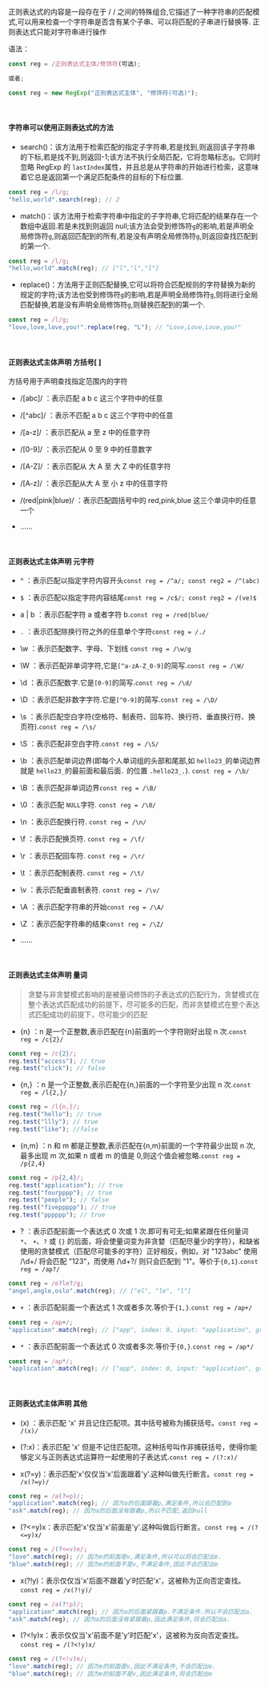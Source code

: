 正则表达式的内容是一段存在于 / / 之间的特殊组合,它描述了一种字符串的匹配模式,可以用来检查一个字符串是否含有某个子串、可以将匹配的子串进行替换等.
正则表达式只能对字符串进行操作

语法：

```javascript
const reg = /正则表达式主体/修饰符(可选);

或者;

const reg = new RegExp("正则表达式主体", "修饰符(可选)");
```

&nbsp;

#### 字符串可以使用正则表达式的方法

- search()：该方法用于检索匹配的指定子字符串,若是找到,则返回该子字符串的下标,若是找不到,则返回-1;该方法不执行全局匹配，它将忽略标志`g`。它同时忽略 RegExp 的 `lastIndex`属性，并且总是从字符串的开始进行检索，这意味着它总是返回第一个满足匹配条件的目标的下标位置.

```javascript
const reg = /l/g;
"hello,world".search(reg); // 2
```

- match()：该方法用于检索字符串中指定的子字符串,它将匹配的结果存在一个数组中返回.若是未找到则返回 null;该方法会受到修饰符`g`的影响,若是声明全局修饰符`g`,则返回匹配到的所有,若是没有声明全局修饰符`g`,则返回查找匹配到的第一个.

```javascript
const reg = /l/g;
"hello,world".match(reg); // ["l","l","l"]
```

- replace()：方法用于正则匹配替换,它可以将符合匹配规则的字符替换为新的规定的字符;该方法也受到修饰符`g`的影响,若是声明全局修饰符`g`,则将进行全局匹配替换,若是没有声明全局修饰符`g`,则替换匹配到的第一个.

```javascript
const reg = /l/g;
"love,love,love,you!".replace(reg, "L"); // "Love,Love,Love,you!"
```

&nbsp;

#### 正则表达式主体声明 方括号[ ]

方括号用于声明查找指定范围内的字符

- /[abc]/ ：表示匹配 a b c 这三个字符中的任意

- /[^abc]/ ：表示不匹配 a b c 这三个字符中的任意

- /[a-z]/ ：表示匹配从 a 至 z 中的任意字符

- /[0-9]/ ：表示匹配从 0 至 9 中的任意数字

- /[A-Z]/ ：表示匹配从 大 A 至 大 Z 中的任意字符

- /[A-z]/ ：表示匹配从大 A 至 小 z 中的任意字符

- /(red|pink|blue)/ ：表示匹配圆括号中的 red,pink,blue 这三个单词中的任意一个

- ......

&nbsp;

#### 正则表达式主体声明 元字符

- ^ ：表示匹配以指定字符内容开头`const reg = /^a/; const reg2 = /^(abc)`

- `$` ：表示匹配以指定字符内容结尾`const reg = /c$/; const reg2 = /(ve)$`

- a | b ：表示匹配字符 a 或者字符 b.`const reg = /red|blue/`

- `.` ：表示匹配除换行符之外的任意单个字符`const reg = /./`

- \w ：表示匹配数字、字母、下划线
  `const reg = /\w/g`

- \W ：表示匹配非单词字符,它是`[^a-zA-Z_0-9]`的简写.`const reg = /\W/`

- \d ：表示匹配数字.它是`[0-9]`的简写.`const reg = /\d/`

- \D ：表示匹配非数字字符.它是`[^0-9]`的简写.`const reg = /\D/`

- \s ：表示匹配空白字符(空格符、制表符、回车符、换行符、垂直换行符、换页符).`const reg = /\s/`

- \S ：表示匹配非空白字符.`const reg = /\S/`

- \b ：表示匹配单词边界(即每个人单词组的头部和尾部,如 `hello23_`的单词边界就是 `hello23_`的最前面和最后面`.` 的位置 `.hello23_.`). `const reg = /\b/`

- \B ：表示匹配非单词边界`const reg = /\B/`

- \0 ：表示匹配 `NULL`字符. `const reg = /\0/`

- \n ：表示匹配换行符. `const reg = /\n/`

- \f ：表示匹配换页符. `const reg = /\f/`

- \r ：表示匹配回车符. `const reg = /\r/`

- \t ：表示匹配制表符. `const reg = /\t/`

- \v ：表示匹配垂直制表符. `const reg = /\v/`

- \A ：表示匹配字符串的开始`const reg = /\A/`

- \Z ：表示匹配字符串的结束`const reg = /\Z/`

- ......

&nbsp;

#### 正则表达式主体声明 量词

> 贪婪与非贪婪模式影响的是被量词修饰的子表达式的匹配行为，贪婪模式在整个表达式匹配成功的前提下，尽可能多的匹配，而非贪婪模式在整个表达式匹配成功的前提下，尽可能少的匹配

- {n} ：n 是一个正整数,表示匹配在{n}前面的一个字符刚好出现 n 次.`const reg = /c{2}/`

```javascript
const reg = /c{2}/;
reg.test("access"); // true
reg.test("click"); // false
```

- {n,} ：n 是一个正整数,表示匹配在{n,}前面的一个字符至少出现 n 次.`const reg = /l{2,}/`

```javascript
const reg = /l{n,}/;
reg.test("hello"); // true
reg.test("llly"); // true
reg.test("like"); //false
```

- {n,m} ：n 和 m 都是正整数,表示匹配在{n,m}前面的一个字符最少出现 n 次,最多出现 m 次,如果 n 或者 m 的值是 0,则这个值会被忽略.`const reg = /p{2,4}`

```javascript
const reg = /p{2,4}/;
reg.test("application"); // true
reg.test("fourpppp"); // true
reg.test("people"); // false
reg.test("fiveppppp"); // true
reg.test("pppppp"); // true
```

- ? ：表示匹配前面一个表达式 0 次或 1 次.即可有可无;如果紧跟在任何量词 `*`、 `+`、`?` 或 `{}` 的后面，将会使量词变为非贪婪（匹配尽量少的字符），和缺省使用的贪婪模式（匹配尽可能多的字符）正好相反，例如，对 "123abc" 使用 /\d+/ 将会匹配 "123"，而使用 /\d+?/ 则只会匹配到 "1"。等价于`{0,1}`.`const reg = /ap?/`

```javascript
const reg = /e?le?/g;
"angel,angle,oslo".match(reg); // ["el", "le", "l"]
```

- `+` ：表示匹配前面一个表达式 1 次或者多次.等价于`{1,}`.`const reg = /ap+/`

```javascript
const reg = /ap+/;
"application".match(reg); // ["app", index: 0, input: "application", groups: undefined]
```

- `*` ：表示匹配前面一个表达式 0 次或者多次.等价于`{0,}`.`const reg = /ap*/`

```javascript
const reg = /ap*/;
"application".match(reg); // ["app", index: 0, input: "application", groups: undefined]
```

&nbsp;

#### 正则表达式主体声明 其他

- (x) ：表示匹配 'x' 并且记住匹配项。其中括号被称为捕获括号。`const reg = /(x)/`

- (?:x)：表示匹配 'x' 但是不记住匹配项。这种括号叫作非捕获括号，使得你能够定义与正则表达式运算符一起使用的子表达式.`const reg = /(?:x)/`

- x(?=y)：表示匹配'x'仅仅当'x'后面跟着'y'.这种叫做先行断言。`const reg = /x(?=y)/`

```javascript
const reg = /a(?=p)/;
"application".match(reg); // 因为a的后面跟着p,满足条件,所以会匹配到a
"ask".match(reg); // 因为a的后面没有跟着p,所以不匹配,返回null
```

- (?<=y)x：表示匹配'x'仅当'x'前面是'y'.这种叫做后行断言。`const reg = /(?<=y)x/`

```javascript
const reg = /(?<=v)e/;
"love".match(reg); // 因为e的前面是v,满足条件,所以可以将会匹配出e.
"blue".match(reg); // 因为e的前面不是v,不满足条件,因此不会匹配出e
```

- x(?!y)：表示仅仅当'x'后面不跟着'y'时匹配'x'，这被称为正向否定查找。`const reg = /x(?!y)/`

```javascript
const reg = /a(?!p)/;
"application".match(reg); // 因为a的后面紧跟着p.不满足条件.所以不会匹配出a.
"ask".match(reg); // 因为a的后面没有紧跟着p,因此满足条件,将会匹配出a.
```

- (?<!y)x：表示仅仅当'x'前面不是'y'时匹配'x'，这被称为反向否定查找。`const reg = /(?<!y)x/`

```javascript
const reg = /(?<!v)e/;
"love".match(reg); // 因为e的前面是v,因此不满足条件,不会匹配出e.
"blue".match(reg); // 因为e的前面不是v,因此满足条件,将会匹配出e
```
